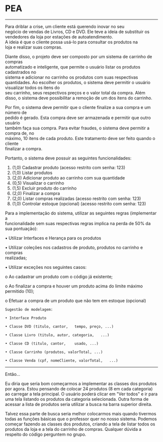 # PEA
--------------------------------------------------------------------------------------------------------------------------------
 Para	 driblar	 a	 crise,	 um	 cliente	 está	 querendo	 inovar	 no	 seu	
negócio de	 vendas	 de	 Livros,	 CD	 e	 DVD.	 Ele	 teve	 a	 ideia	 de	
substituir	os	vendedores	da	loja	por	estações	de	autoatendimento.	
A	ideia	é	que	o	cliente	possa	usá-lo	para	consultar	os	produtos	na	
loja	e	realizar	suas	compras.

Diante	 disso,	 o projeto	 deve	 ser	 composto	 por um	 sistema	 de	 carrinho	 de	 compras	
automatizado e	inteligente, que	permite	 o	 usuário	listar	 os	 produtos	 cadastrados	no	
sistema	e	adicionar	no	carrinho	os	produtos	com	suas	respectivas	quantidades.
Ao	escolher	os	produtos,	o	sistema	deve	permitir	o	usuário	visualizar	todos	os	itens	do	
seu	carrinho,	seus	respectivos	preços	e	o	valor	total	da	compra. Além	disso,	o	sistema	
deve	possibilitar	a	remoção	de	um	dos	itens	do	carrinho.

Por	fim,	o	sistema	deve	permitir	que	o	cliente	finalize a	sua	compra e	um	número	de	
pedido	 é	 gerado.	 Esta	 compra	 deve	 ser	 armazenada e	 permitir que outro	 usuário	
também	faça	sua	compra. Para	evitar	fraudes,	o	sistema	deve	permitir	a	compra	de,	no	
máximo,	 10	 itens	 de	 cada	 produto. Este	 tratamento	 deve	 ser	 feito	 quando	 o	 cliente	
finalizar	a	compra.

Portanto,	o	sistema	deve	possuir	as	seguintes	funcionalidades:
1. (1,0)	Cadastrar produto	(acesso	restrito	com senha: 123)
2. (1,0)	Listar produtos
3. (2,0)	Adicionar	produto	ao	carrinho	com	sua	quantidade
4. (0,5)	Visualizar o	carrinho
5. (1,5)	Excluir	produto	do	carrinho
6. (2,0)	Finalizar	a	compra
7. (2,0) Listar	compras	realizadas (acesso	restrito	com senha: 123)
8. (1,0)	Controlar	estoque (opcional) (acesso	restrito	com senha: 123)

Para	 a	 implementação	 do	 sistema,	 utilizar	 as	 seguintes	 regras (implementar	 a	
funcionalidade	sem	suas	respectivas	regras	implica	na	perda	de	50%	da	sua	pontuação):

• Utilizar	Interfaces	e	Herança	para	os	produtos

• Utilizar	 coleções nos cadastros	 de	 produto,	 produtos	 no	 carrinho	 e	 compras	
realizadas;

• Utilizar	exceções	nos	seguintes	casos:

o Ao	cadastrar	um	produto	com	o	código	já	existente;

o Ao	 finalizar	 a	 compra	 e	 houver	 um	 produto	 acima	 do	 limite	 máximo	
permitido	(10);

o Efetuar	a	compra	de	um	produto	que	não	tem	em	estoque	(opcional)



    Sugestão de modelagem:

    • Interface Produto

    • Classe DVD (titulo, cantor,	tempo, preço, ...)

    • Classe Livro (titulo,	autor, categoria,	...)

    • Classe CD (titulo, cantor,	usado, ...)
  
    • Classe Carrinho (produtos, valorTotal, ...)

    • Classe Venda (cpf, nomeCliente, valorTotal,	...)

--------------------------------------------------------------------------------------------------------------------------------

Então...

Eu diria que seria bom começarmos a implementar as classes dos produtos por agora. Estou pensando de colocar 24 produtos (8 em cada categoria) ao carregar a tela principal. O usuário poderá clicar em "Ver todos" e ir para uma tela listando os produtos da categoria selecionada. Outra forma de acessar a lista de produtos seria utilizar a busca na barra superior direita.

Talvez essa parte de busca seria melhor colocarmos mais quando tivermos todas as funções básicas que o professor quer no nosso sistema. Podemos começar fazendo as classes dos produtos, criando a tela de listar todos os produtos da loja e a tela do carrinho de compras. Qualquer dúvida a respeito do código perguntem no grupo.
